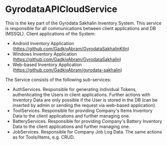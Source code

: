 # GyrodataAPICloudService

This is the key part of the Gyrodata Sakhalin Inventory System.
This service is responsible for all communications between client applications and DB (MSSQL). Client applications of the System:
  - Android Inventory Application (https://github.com/GadkiyAbram/GyrodataSakhalinKtln)
  - Windows Inventory Application (https://github.com/GadkiyAbram/GyrodataSakhalin)
  - Web-based Inventory Application (https://github.com/GadkiyAbram/gyrodata-sakhalin)
  
The Service consists of the following sub-services:
  - AuthServices. Responsible for generating individual Tokens, authenticating the Users in client applications. Further actions with Inventory Data are only possible if the User is stored in the DB (can be inserted by admin or sending the request via web-based application).
  - ToolServices. Responsible for providing Company's Items Inventory Data to the client applications and further managing one.
  - BatteryServices. Responsible for providing Company's Battery Inventory Data to the client applications and further managing one.
  - JobServices. Responsible for Company Job Log Data. The same actions as for Tools/Items, e.g. CRUD.
